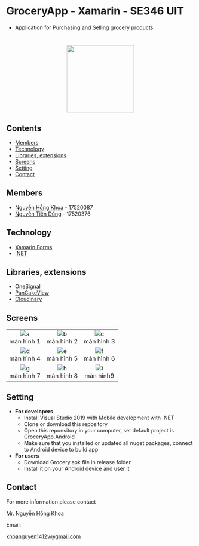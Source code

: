 # GroceryApp - Xamarin - SE346 UIT
* Application for Purchasing and Selling grocery products
#

<p align="center">
  <img width="180" height="180" src="https://didong.blob.core.windows.net/xamarin-blob/unnamed.jpg">
</p>
 
## Contents
* [Members](#members)
* [Technology](#technology)
* [Libraries, extensions](#libraries-extensions)
* [Screens](#screens)
* [Setting](#setting)
* [Contact](#contact)


## Members
* [Nguyễn Hồng Khoa](https://github.com/khoanguyen1412) - 17520087
* [Nguyễn Tiến Dũng](https://github.com/tiendunghk) - 17520376

## Technology
* [Xamarin.Forms](https://dotnet.microsoft.com/apps/xamarin/xamarin-forms)
* [.NET](https://dotnet.microsoft.com/)
## Libraries, extensions
* [OneSignal](https://onesignal.com/)
* [PanCakeView](https://github.com/sthewissen/Xamarin.Forms.PancakeView)
* [Cloudinary](https://cloudinary.com/)
## Screens
||||
|:---:|:---:|:---:|
|![a]<br>màn hình 1|![b]<br>màn hình 2|![c]<br>màn hình 3|
|![d]<br>màn hình 4|![e]<br>màn hình 5|![f]<br>màn hình 6|
|![g]<br>màn hình 7|![h]<br>màn hình 8|![i]<br>màn hình9|


## Setting
* __For developers__
   * Install Visual Studio 2019 with Mobile development with .NET
   * Clone or download this repository
   * Open this reponsitory in your computer, set default project is GroceryApp.Android
   * Make sure that you installed or updated all nuget packages, connect to Android device to build app
* __For users__
   * Download Grocery.apk file in release folder
   * Install it on your Android device and user it
## Contact
For more information please contact

Mr. Nguyễn Hồng Khoa

Email: 

[khoanguyen1412v@gmail.com](mailto:khoanguyen1412v@gmail.com)


[a]: https://didong.blob.core.windows.net/xamarin-blob/1.png
[b]: https://didong.blob.core.windows.net/xamarin-blob/1.png
[c]: https://didong.blob.core.windows.net/xamarin-blob/5.png
[d]: https://didong.blob.core.windows.net/xamarin-blob/1.png
[e]: https://didong.blob.core.windows.net/xamarin-blob/1.png
[f]: https://didong.blob.core.windows.net/xamarin-blob/5.png
[g]: https://didong.blob.core.windows.net/xamarin-blob/1.png
[h]: https://didong.blob.core.windows.net/xamarin-blob/5.png
[i]: https://didong.blob.core.windows.net/xamarin-blob/1.png
